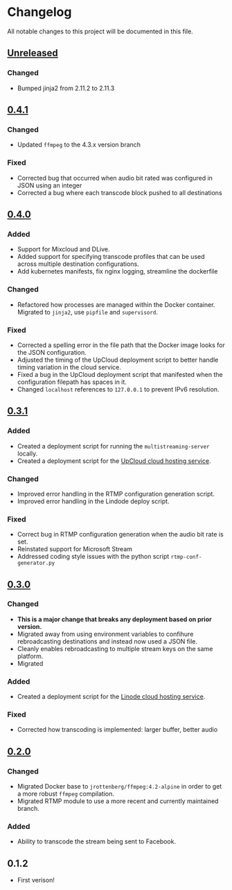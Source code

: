 # Changelog
All notable changes to this project will be documented in this file.

## [Unreleased]
### Changed
* Bumped jinja2 from 2.11.2 to 2.11.3

## [0.4.1]
### Changed
* Updated `ffmpeg` to the 4.3.x version branch

### Fixed
* Corrected bug that occurred when audio bit rated was configured in JSON using an integer
* Corrected a bug where each transcode block pushed to all destinations

## [0.4.0]
### Added
* Support for Mixcloud and DLive.
* Added support for specifying transcode profiles that can be used across multiple destination configurations.
* Add kubernetes manifests, fix nginx logging, streamline the dockerfile

### Changed
* Refactored how processes are managed within the Docker container. Migrated to `jinja2`, use `pipfile` and `supervisord`.

### Fixed
* Corrected a spelling error in the file path that the Docker image looks for the JSON configuration.
* Adjusted the timing of the UpCloud deployment script to better handle timing variation in the cloud service.
* Fixed a bug in the UpCloud deployment script that manifested when the configuration filepath has spaces in it.
* Changed `localhost` references to `127.0.0.1` to prevent IPv6 resolution. 

## [0.3.1]
### Added
* Created a deployment script for running the `multistreaming-server` locally.
* Created a deployment script for the [UpCloud cloud hosting service](https://upcloud.com/signup/?promo=A2CVWA).

### Changed
* Improved error handling in the RTMP configuration generation script.
* Improved error handling in the Lindode deploy script.

### Fixed
* Correct bug in RTMP configuration generation when the audio bit rate is set.
* Reinstated support for Microsoft Stream
* Addressed coding style issues with the python script `rtmp-conf-generator.py`

## [0.3.0]
### Changed
* **This is a major change that breaks any deployment based on prior version.**
* Migrated away from using environment variables to confihure rebroadcasting destinations and instead now used a JSON file.
* Cleanly enables rebroadcasting to multiple stream keys on the same platform.
* Migrated

### Added
* Created a deployment script for the [Linode cloud hosting service](https://www.linode.com/?r=37246e0d6a6198293308e698647804fbfe02845e).

### Fixed
* Corrected how transcoding is implemented: larger buffer, better audio

## [0.2.0]
### Changed
* Migrated Docker base to `jrottenberg/ffmpeg:4.2-alpine` in order to get a more robust `ffmpeg` compilation.
* Migrated RTMP module to use a more recent and currently maintained branch.

### Added
* Ability to transcode the stream being sent to Facebook.

## 0.1.2
* First verison!


[Unreleased]: https://github.com/michaelkamprath/multi-service-rtmp-broadcaster/compare/v0.4.1...HEAD
[0.4.1]: https://github.com/michaelkamprath/multi-service-rtmp-broadcaster/compare/v0.4.0...v0.4.1
[0.4.0]: https://github.com/michaelkamprath/multi-service-rtmp-broadcaster/compare/v0.3.1...v0.4.0
[0.3.1]: https://github.com/michaelkamprath/multi-service-rtmp-broadcaster/compare/v0.3.0...v0.3.1
[0.3.0]: https://github.com/michaelkamprath/multi-service-rtmp-broadcaster/compare/v0.2.0...v0.3.0
[0.2.0]: https://github.com/michaelkamprath/multi-service-rtmp-broadcaster/compare/v0.1.2...v0.2.0

